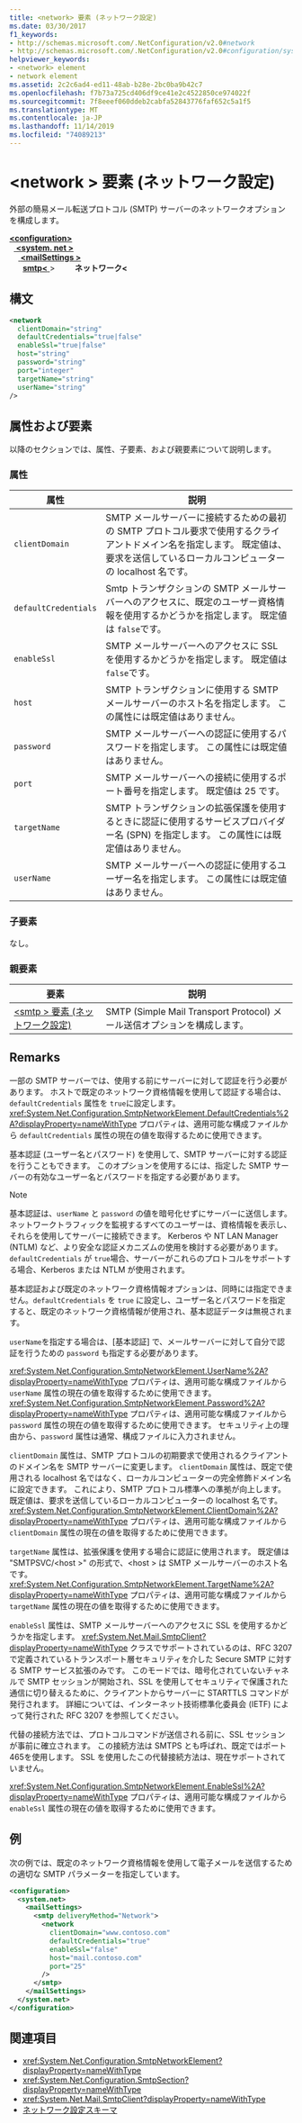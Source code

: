 ```yaml
---
title: <network> 要素 (ネットワーク設定)
ms.date: 03/30/2017
f1_keywords:
- http://schemas.microsoft.com/.NetConfiguration/v2.0#network
- http://schemas.microsoft.com/.NetConfiguration/v2.0#configuration/system.net/mailSettings/smtp/network
helpviewer_keywords:
- <network> element
- network element
ms.assetid: 2c2c6ad4-ed11-48ab-b28e-2bc0ba9b42c7
ms.openlocfilehash: f7b73a725cd406df9ce41e2c4522850ce974022f
ms.sourcegitcommit: 7f8eeef060ddeb2cabfa52843776faf652c5a1f5
ms.translationtype: MT
ms.contentlocale: ja-JP
ms.lasthandoff: 11/14/2019
ms.locfileid: "74089213"
---
```

# <a name="network-element-network-settings"></a>\<network > 要素 (ネットワーク設定)
外部の簡易メール転送プロトコル (SMTP) サーバーのネットワークオプションを構成します。  

[ **\<configuration>** ](../configuration-element.md)\
&nbsp;&nbsp;[ **\<system. net >** ](system-net-element-network-settings.md)\
&nbsp;&nbsp;&nbsp;&nbsp;[ **\<mailSettings >** ](mailsettings-element-network-settings.md)\
&nbsp;&nbsp;&nbsp;&nbsp;&nbsp;&nbsp;[**smtp\<** ](smtp-element-network-settings.md) >
&nbsp;&nbsp;&nbsp;&nbsp;&nbsp;&nbsp;&nbsp;&nbsp;**ネットワーク\<**

## <a name="syntax"></a>構文  
  
```xml  
<network  
  clientDomain="string"   
  defaultCredentials="true|false"  
  enableSsl="true|false"  
  host="string"   
  password="string"  
  port="integer"   
  targetName="string"  
  userName="string"  
/>  
```  
  
## <a name="attributes-and-elements"></a>属性および要素  
 以降のセクションでは、属性、子要素、および親要素について説明します。  
  
### <a name="attributes"></a>属性  
  
|属性|説明|  
|---------------|-----------------|  
|`clientDomain`|SMTP メールサーバーに接続するための最初の SMTP プロトコル要求で使用するクライアントドメイン名を指定します。 既定値は、要求を送信しているローカルコンピューターの localhost 名です。|  
|`defaultCredentials`|Smtp トランザクションの SMTP メールサーバーへのアクセスに、既定のユーザー資格情報を使用するかどうかを指定します。 既定値は `false`です。|  
|`enableSsl`|SMTP メールサーバーへのアクセスに SSL を使用するかどうかを指定します。 既定値は `false`です。|  
|`host`|SMTP トランザクションに使用する SMTP メールサーバーのホスト名を指定します。 この属性には既定値はありません。|  
|`password`|SMTP メールサーバーへの認証に使用するパスワードを指定します。 この属性には既定値はありません。|  
|`port`|SMTP メールサーバーへの接続に使用するポート番号を指定します。 既定値は 25 です。|  
|`targetName`|SMTP トランザクションの拡張保護を使用するときに認証に使用するサービスプロバイダー名 (SPN) を指定します。 この属性には既定値はありません。|  
|`userName`|SMTP メールサーバーへの認証に使用するユーザー名を指定します。 この属性には既定値はありません。|  
  
### <a name="child-elements"></a>子要素  
 なし。  
  
### <a name="parent-elements"></a>親要素  
  
|要素|説明|  
|-------------|-----------------|  
|[\<smtp > 要素 (ネットワーク設定)](smtp-element-network-settings.md)|SMTP (Simple Mail Transport Protocol) メール送信オプションを構成します。|  
  
## <a name="remarks"></a>Remarks  
 一部の SMTP サーバーでは、使用する前にサーバーに対して認証を行う必要があります。 ホストで既定のネットワーク資格情報を使用して認証する場合は、`defaultCredentials` 属性を `true`に設定します。 <xref:System.Net.Configuration.SmtpNetworkElement.DefaultCredentials%2A?displayProperty=nameWithType> プロパティは、適用可能な構成ファイルから `defaultCredentials` 属性の現在の値を取得するために使用できます。  
  
 基本認証 (ユーザー名とパスワード) を使用して、SMTP サーバーに対する認証を行うこともできます。 このオプションを使用するには、指定した SMTP サーバーの有効なユーザー名とパスワードを指定する必要があります。  
  
> [!NOTE]
> 基本認証は、`userName` と `password` の値を暗号化せずにサーバーに送信します。 ネットワークトラフィックを監視するすべてのユーザーは、資格情報を表示し、それらを使用してサーバーに接続できます。 Kerberos や NT LAN Manager (NTLM) など、より安全な認証メカニズムの使用を検討する必要があります。`defaultCredentials` が `true`場合、サーバーがこれらのプロトコルをサポートする場合、Kerberos または NTLM が使用されます。  
  
 基本認証および既定のネットワーク資格情報オプションは、同時には指定できません。`defaultCredentials` を `true` に設定し、ユーザー名とパスワードを指定すると、既定のネットワーク資格情報が使用され、基本認証データは無視されます。  
  
 `userName`を指定する場合は、[基本認証] で、メールサーバーに対して自分で認証を行うための `password` も指定する必要があります。  
  
 <xref:System.Net.Configuration.SmtpNetworkElement.UserName%2A?displayProperty=nameWithType> プロパティは、適用可能な構成ファイルから `userName` 属性の現在の値を取得するために使用できます。 <xref:System.Net.Configuration.SmtpNetworkElement.Password%2A?displayProperty=nameWithType> プロパティは、適用可能な構成ファイルから `password` 属性の現在の値を取得するために使用できます。 セキュリティ上の理由から、`password` 属性は通常、構成ファイルに入力されません。  
  
 `clientDomain` 属性は、SMTP プロトコルの初期要求で使用されるクライアントのドメイン名を SMTP サーバーに変更します。 `clientDomain` 属性は、既定で使用される localhost 名ではなく、ローカルコンピューターの完全修飾ドメイン名に設定できます。 これにより、SMTP プロトコル標準への準拠が向上します。 既定値は、要求を送信しているローカルコンピューターの localhost 名です。 <xref:System.Net.Configuration.SmtpNetworkElement.ClientDomain%2A?displayProperty=nameWithType> プロパティは、適用可能な構成ファイルから `clientDomain` 属性の現在の値を取得するために使用できます。  
  
 `targetName` 属性は、拡張保護を使用する場合に認証に使用されます。 既定値は "SMTPSVC/\<host >" の形式で、\<host > は SMTP メールサーバーのホスト名です。 <xref:System.Net.Configuration.SmtpNetworkElement.TargetName%2A?displayProperty=nameWithType> プロパティは、適用可能な構成ファイルから `targetName` 属性の現在の値を取得するために使用できます。  
  
 `enableSsl` 属性は、SMTP メールサーバーへのアクセスに SSL を使用するかどうかを指定します。 <xref:System.Net.Mail.SmtpClient?displayProperty=nameWithType> クラスでサポートされているのは、RFC 3207 で定義されているトランスポート層セキュリティを介した Secure SMTP に対する SMTP サービス拡張のみです。 このモードでは、暗号化されていないチャネルで SMTP セッションが開始され、SSL を使用してセキュリティで保護された通信に切り替えるために、クライアントからサーバーに STARTTLS コマンドが発行されます。 詳細については、インターネット技術標準化委員会 (IETF) によって発行された RFC 3207 を参照してください。  
  
 代替の接続方法では、プロトコルコマンドが送信される前に、SSL セッションが事前に確立されます。 この接続方法は SMTPS とも呼ばれ、既定ではポート465を使用します。 SSL を使用したこの代替接続方法は、現在サポートされていません。  
  
 <xref:System.Net.Configuration.SmtpNetworkElement.EnableSsl%2A?displayProperty=nameWithType> プロパティは、適用可能な構成ファイルから `enableSsl` 属性の現在の値を取得するために使用できます。  
  
## <a name="example"></a>例  
 次の例では、既定のネットワーク資格情報を使用して電子メールを送信するための適切な SMTP パラメーターを指定しています。  
  
```xml  
<configuration>  
  <system.net>  
    <mailSettings>  
      <smtp deliveryMethod="Network">  
        <network  
          clientDomain="www.contoso.com"  
          defaultCredentials="true"  
          enableSsl="false"  
          host="mail.contoso.com"  
          port="25"  
        />  
      </smtp>  
    </mailSettings>  
  </system.net>  
</configuration>  
```  
  
## <a name="see-also"></a>関連項目

- <xref:System.Net.Configuration.SmtpNetworkElement?displayProperty=nameWithType>
- <xref:System.Net.Configuration.SmtpSection?displayProperty=nameWithType>
- <xref:System.Net.Mail.SmtpClient?displayProperty=nameWithType>
- [ネットワーク設定スキーマ](index.md)
